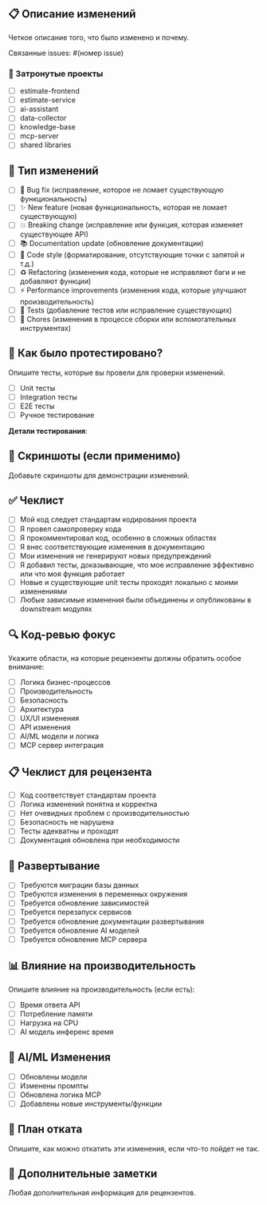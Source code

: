 ## 📋 Описание изменений
Четкое описание того, что было изменено и почему.

Связанные issues: #(номер issue)

### 🎯 Затронутые проекты
- [ ] estimate-frontend
- [ ] estimate-service
- [ ] ai-assistant
- [ ] data-collector
- [ ] knowledge-base
- [ ] mcp-server
- [ ] shared libraries

## 🔄 Тип изменений
- [ ] 🐛 Bug fix (исправление, которое не ломает существующую функциональность)
- [ ] ✨ New feature (новая функциональность, которая не ломает существующую)
- [ ] 💥 Breaking change (исправление или функция, которая изменяет существующее API)
- [ ] 📚 Documentation update (обновление документации)
- [ ] 🎨 Code style (форматирование, отсутствующие точки с запятой и т.д.)
- [ ] ♻️ Refactoring (изменения кода, которые не исправляют баги и не добавляют функции)
- [ ] ⚡ Performance improvements (изменения кода, которые улучшают производительность)
- [ ] 🧪 Tests (добавление тестов или исправление существующих)
- [ ] 🔧 Chores (изменения в процессе сборки или вспомогательных инструментах)

## 🧪 Как было протестировано?
Опишите тесты, которые вы провели для проверки изменений.

- [ ] Unit тесты
- [ ] Integration тесты
- [ ] E2E тесты
- [ ] Ручное тестирование

**Детали тестирования**:

## 📸 Скриншоты (если применимо)
Добавьте скриншоты для демонстрации изменений.

## ✅ Чеклист
- [ ] Мой код следует стандартам кодирования проекта
- [ ] Я провел самопроверку кода
- [ ] Я прокомментировал код, особенно в сложных областях
- [ ] Я внес соответствующие изменения в документацию
- [ ] Мои изменения не генерируют новых предупреждений
- [ ] Я добавил тесты, доказывающие, что мое исправление эффективно или что моя функция работает
- [ ] Новые и существующие unit тесты проходят локально с моими изменениями
- [ ] Любые зависимые изменения были объединены и опубликованы в downstream модулях

## 🔍 Код-ревью фокус
Укажите области, на которые рецензенты должны обратить особое внимание:

- [ ] Логика бизнес-процессов
- [ ] Производительность
- [ ] Безопасность
- [ ] Архитектура
- [ ] UX/UI изменения
- [ ] API изменения
- [ ] AI/ML модели и логика
- [ ] MCP сервер интеграция

## 📋 Чеклист для рецензента
- [ ] Код соответствует стандартам проекта
- [ ] Логика изменений понятна и корректна
- [ ] Нет очевидных проблем с производительностью
- [ ] Безопасность не нарушена
- [ ] Тесты адекватны и проходят
- [ ] Документация обновлена при необходимости

## 🚀 Развертывание
- [ ] Требуются миграции базы данных
- [ ] Требуются изменения в переменных окружения
- [ ] Требуется обновление зависимостей
- [ ] Требуется перезапуск сервисов
- [ ] Требуется обновление документации развертывания
- [ ] Требуется обновление AI моделей
- [ ] Требуется обновление MCP сервера

## 📊 Влияние на производительность
Опишите влияние на производительность (если есть):
- [ ] Время ответа API
- [ ] Потребление памяти
- [ ] Нагрузка на CPU
- [ ] AI модель инференс время

## 🤖 AI/ML Изменения
- [ ] Обновлены модели
- [ ] Изменены промпты
- [ ] Обновлена логика MCP
- [ ] Добавлены новые инструменты/функции

## 🔄 План отката
Опишите, как можно откатить эти изменения, если что-то пойдет не так.

## 📝 Дополнительные заметки
Любая дополнительная информация для рецензентов.

